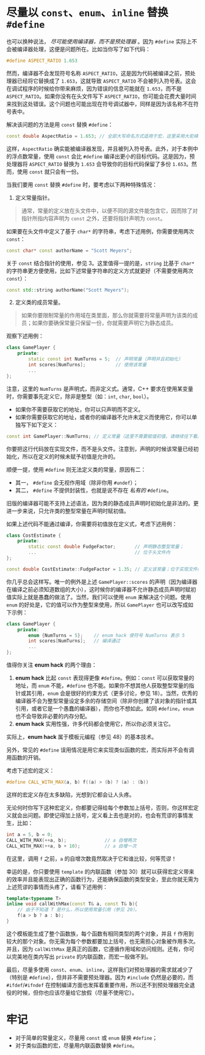 # 尽量以 `const`、`enum`、`inline` 替换 `#define`
也可以换种说法， *尽可能使用编译器，而不是预处理器* 。因为 `#define` 实际上不会被编译器处理，这便是问题所在。比如当你写了如下代码：
```c++
#define ASPECT_RATIO 1.653
```
然而，编译器不会发现符号名称 `ASPECT_RATIO`，这是因为代码被编译之前，预处理器已经将它替换成了 `1.653`，这就导致 `ASPECT_RATIO` 不会被列入符号表。这会在调试程序的时候给你带来麻烦，因为错误的信息可能就在 `1.653`，而不是 `ASPECT_RATIO`。如果你没有在头文件写下 `ASPECT_RATIO`，你可能会花费大量时间来找到这处错误。这个问题也可能出现在符号调试器中，同样是因为该名称不在符号表中。

解决该问题的方法是用 `const` 替换 `#define`：
```c++
const double AspectRatio = 1.653; // 全部大写命名方式适用于宏，这里采用大驼峰法命名。
```

这样，`AspectRatio` 确实能被编译器发现，并且被列入符号表。此外，对于本例中的浮点数常量，使用 `const` 会比 `#define` 编译出更小的目标代码。这是因为，预处理器将 `ASPECT_RATIO` 替换为 `1.653` 会导致你的目标代码保留了多份 `1.653`。然而，使用 `const` 就只会有一份。

当我们要用 `const` 替换 `#define` 时，要考虑以下两种特殊情况：
1. 定义常量指针。
> 通常，常量的定义放在头文件中，以便不同的源文件能包含它，因而除了对指针所指内容声明为 `const` 之外，还要将指针声明为 `const`。

如果要在头文件中定义了基于 `char*` 的字符串，考虑下述用例，你需要使用两次 `const`：
```c++
const char* const authorName = "Scott Meyers";
```
关于 `const` 结合指针的使用，参见 3。这里值得一提的是，`string` 比基于 `char*` 的字符串更方便使用，比如下述常量字符串的定义方式就更好（不需要使用两次 `const`）：
```c++
const std::string authorName("Scott Meyers");
```
2. 定义类的成员常量。
> 如果你要限制常量的作用域在类里面，那么你就需要将常量声明为该类的成员；如果你要确保常量只保留一份，你就需要声明它为静态成员。

观察下述用例：
```c++
class GamePlayer {
    private:
        static const int NumTurns = 5;  // 声明常量（声明并且初始化）
        int scores[NumTurns];           // 使用该常量
        ...
};
```

注意，这里的 `NumTurns` 是声明式，而非定义式。通常，C++ 要求在使用某变量时，你需要事先定义它，除非是整型（如：`int`, `char`, `bool`）。
+ 如果你不需要获取它的地址，你可以只声明而不定义。
+ 如果你需要获取它的地址，或者你的编译器不允许未定义而使用它，你可以单独写下如下定义：
```c++
const int GamePlayer::NumTurns; // 定义常量（这里不需要赋值初值，请继续往下看。）
```
你要把这行代码放在实现文件，而不是头文件。注意到，声明的时候该常量已经初始化，所以在定义的时候未赋予初值是允许的。

顺便一提，使用 `#define` 则无法定义类的常量，原因有二：
- 其一， `#define` 会无视作用域（除非你用 `#undef`）；
- 其二， `#define` 不提供封装性，也就是说不存在 _私有的_ `#define`。

旧版的编译器可能不支持上述语法，因为类的静态成员声明时初始化是非法的。更进一步来说，只允许类的整型常量在声明时赋初值。

如果上述代码不能通过编译，你需要将初值放在定义式，考虑下述用例：
```c++
class CostEstimate {
    private:
        static const double FudgeFactor;       // 声明静态整型常量；
        ...                                    // 位于头文件内
};

const double CostEstimate::FudgeFactor = 1.35; // 定义该常量；位于实现文件内
```

你几乎总会这样写。唯一的例外是上述 `GamePlayer::scores` 的声明（因为编译器在编译之前必须知道数组的大小），这时候你的编译器不允许静态成员声明时赋初值实际上就是愚蠢的做法了。当然，我们可以使用 `enum` 来解决这个问题。使用 `enum` 的好处是，它的值可以作为整型来使用，所以 `GamePlayer` 也可以改写成如下示例：
```c++
class GamePlayer {
    private:
        enum {NumTurns = 5};    // enum hack 使符号 NumTurns 表示 5
        int scores[NumTurns];   // 编译通过
        ...
};
```
值得你关注 **enum hack** 的两个理由：
1. **enum hack** 比起 `const` 表现得更像 `#define`。例如：`const` 可以获取常量的地址，而 `enum` 不能，`#define` 也不能。如果你不想其他人获取整型常量的指针或其引用，`enum` 会是很好的约束方式（更多讨论，参见 18）。当然，优秀的编译器不会为整型常量设定多余的存储空间（除非你创建了该对象的指针或其引用，或者它是一个愚蠢的编译器），而你也不想如此。如同 `#define`，`enum` 也不会导致非必要的内存分配。
2. **enum hack** 实用性强，许多代码都会使用它，所以你必须关注它。

实际上，**enum hack** 属于模板元编程（参见 48）的基本技术。

另外，常见的 `#define` 误用情况是用它来实现类似函数的宏，而实际并不会有调用函数的开销。

考虑下述宏的定义：
```c++
#define CALL_WITH_MAX(a, b) f((a) > (b) ? (a) : (b))
```

这样的宏定义存在太多缺陷，光想到它都会让人头疼。

无论何时你写下这种宏定义，你都要记得给每个参数加上括号，否则，你这样宏定义就会出问题。即使记得加上括号，定义看上去也是对的，也会有荒谬的事情发生，比如：
```c++
int a = 5, b = 0;
CALL_WITH_MAX(++a, b);              // a 自增两次
CALL_WITH_MAX(++a, b + 10);         // a 自增一次
```

在这里，调用 `f` 之前，`a` 的自增次数竟然取决于它和谁比较，何等荒谬！

幸运的是，你只要使用 `template` 的内联函数（参加 30）就可以获得宏定义带来的效率并且能表现出正确的函数行为，还能确保函数的类型安全，至此你就无需为上述荒谬的事情而头疼了，请看下述用例：
```c++
template<typename T>
inline void callWithMax(const T& a, const T& b){ 
    // 由于不知道 T 是什么，所以使用常量引用（参见 20）。
    f(a > b ? a : b);
}
```

这个模板能生成了整个函数族，每个函数有相同类型的两个对象，并且 `f` 作用到较大的那个对象。你无需为每个参数都要加上括号，也无需担心对象被作用多次。并且，因为 `callWithMax` 是真正的函数，它遵循作用域和访问规则。还有，你可以完美地在类内写出 `private` 的内联函数，而宏一般做不到。

最后，尽量多使用 `const`、`enum`、`inline`，这样我们对预处理器的需求就减少了（特别是 `#define`），但并非不需要预处理器。因为 `#include` 仍然是必要的，而 `#ifdef`/`#ifndef` 在控制编译方面也发挥着重要作用，所以还不到预处理器完全退役的时候，但你也应该尽量给它放假（尽量不使用它）。

# 牢记
+ 对于简单的常量定义，尽量用 `const` 或 `enum` 替换 `#define`；
+ 对于类似函数的宏，尽量用内联函数替换 `#define`。